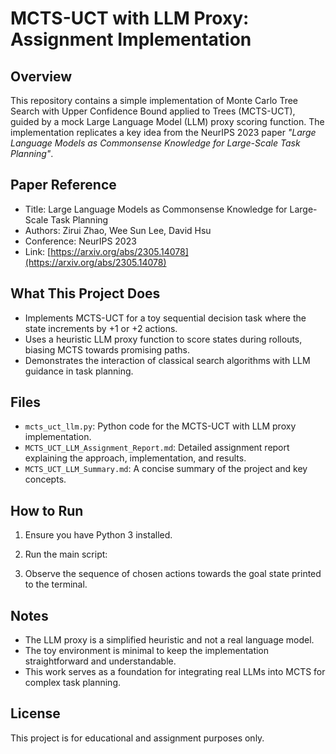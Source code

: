 # MCTS-UCT with LLM Proxy: Assignment Implementation

## Overview
This repository contains a simple implementation of Monte Carlo Tree Search with Upper Confidence Bound applied to Trees (MCTS-UCT), guided by a mock Large Language Model (LLM) proxy scoring function. The implementation replicates a key idea from the NeurIPS 2023 paper *"Large Language Models as Commonsense Knowledge for Large-Scale Task Planning"*.

## Paper Reference
- Title: Large Language Models as Commonsense Knowledge for Large-Scale Task Planning  
- Authors: Zirui Zhao, Wee Sun Lee, David Hsu  
- Conference: NeurIPS 2023  
- Link: [https://arxiv.org/abs/2305.14078](https://arxiv.org/abs/2305.14078)

## What This Project Does
- Implements MCTS-UCT for a toy sequential decision task where the state increments by +1 or +2 actions.
- Uses a heuristic LLM proxy function to score states during rollouts, biasing MCTS towards promising paths.
- Demonstrates the interaction of classical search algorithms with LLM guidance in task planning.

## Files
- `mcts_uct_llm.py`: Python code for the MCTS-UCT with LLM proxy implementation.
- `MCTS_UCT_LLM_Assignment_Report.md`: Detailed assignment report explaining the approach, implementation, and results.
- `MCTS_UCT_LLM_Summary.md`: A concise summary of the project and key concepts.

## How to Run
1. Ensure you have Python 3 installed.
2. Run the main script:

3. Observe the sequence of chosen actions towards the goal state printed to the terminal.

## Notes
- The LLM proxy is a simplified heuristic and not a real language model.
- The toy environment is minimal to keep the implementation straightforward and understandable.
- This work serves as a foundation for integrating real LLMs into MCTS for complex task planning.

## License
This project is for educational and assignment purposes only.

